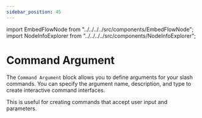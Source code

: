 ```yaml
---
sidebar_position: 45
---
```


import EmbedFlowNode from "../../../../src/components/EmbedFlowNode";
import NodeInfoExplorer from "../../../../src/components/NodeInfoExplorer";

# Command Argument

<EmbedFlowNode type="option_command_argument" />

The `Command Argument` block allows you to define arguments for your slash commands. You can specify the argument name, description, and type to create interactive command interfaces.

This is useful for creating commands that accept user input and parameters.

<NodeInfoExplorer type="option_command_argument" />

